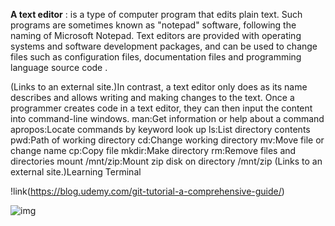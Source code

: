 
**A text editor** :
is a type of computer program that edits plain text. Such programs are sometimes known as "notepad" software, following the naming of Microsoft Notepad. Text editors are provided with operating systems and software development packages, and can be used to change files such as configuration files, documentation files and programming language source code .

 (Links to an external site.)In contrast, a text editor only does as its name describes and allows writing and making changes to the text. Once a programmer creates code in a text editor, they can then input the content into command-line windows.
man:Get information or help about a command apropos:Locate commands by keyword look up ls:List directory contents pwd:Path of working directory cd:Change working directory mv:Move file or change name cp:Copy file mkdir:Make directory rm:Remove files and directories mount /mnt/zip:Mount zip disk on directory /mnt/zip
(Links to an external site.)Learning Terminal


!link(https://blog.udemy.com/git-tutorial-a-comprehensive-guide/)

![img](http://www.texthawk.com/images/screenshots/TextHawk.gif)

